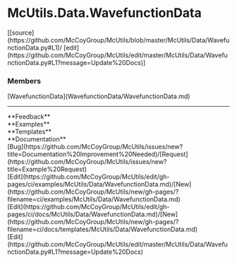 # <a id="McUtils.Data.WavefunctionData">McUtils.Data.WavefunctionData</a> 
<div class="docs-source-link" markdown="1">
[[source](https://github.com/McCoyGroup/McUtils/blob/master/McUtils/Data/WavefunctionData.py#L1)/
[edit](https://github.com/McCoyGroup/McUtils/edit/master/McUtils/Data/WavefunctionData.py#L1?message=Update%20Docs)]
</div>
    


### Members
<div class="container alert alert-secondary bg-light">
  <div class="row">
   <div class="col" markdown="1">
[WavefunctionData](WavefunctionData/WavefunctionData.md)   
</div>
   <div class="col" markdown="1">
   
</div>
   <div class="col" markdown="1">
   
</div>
</div>
</div>













---


<div markdown="1" class="text-secondary">
<div class="container">
  <div class="row">
   <div class="col" markdown="1">
**Feedback**   
</div>
   <div class="col" markdown="1">
**Examples**   
</div>
   <div class="col" markdown="1">
**Templates**   
</div>
   <div class="col" markdown="1">
**Documentation**   
</div>
   <div class="col" markdown="1">
   
</div>
   <div class="col" markdown="1">
   
</div>
   <div class="col" markdown="1">
   
</div>
</div>
  <div class="row">
   <div class="col" markdown="1">
[Bug](https://github.com/McCoyGroup/McUtils/issues/new?title=Documentation%20Improvement%20Needed)/[Request](https://github.com/McCoyGroup/McUtils/issues/new?title=Example%20Request)   
</div>
   <div class="col" markdown="1">
[Edit](https://github.com/McCoyGroup/McUtils/edit/gh-pages/ci/examples/McUtils/Data/WavefunctionData.md)/[New](https://github.com/McCoyGroup/McUtils/new/gh-pages/?filename=ci/examples/McUtils/Data/WavefunctionData.md)   
</div>
   <div class="col" markdown="1">
[Edit](https://github.com/McCoyGroup/McUtils/edit/gh-pages/ci/docs/McUtils/Data/WavefunctionData.md)/[New](https://github.com/McCoyGroup/McUtils/new/gh-pages/?filename=ci/docs/templates/McUtils/Data/WavefunctionData.md)   
</div>
   <div class="col" markdown="1">
[Edit](https://github.com/McCoyGroup/McUtils/edit/master/McUtils/Data/WavefunctionData.py#L1?message=Update%20Docs)   
</div>
   <div class="col" markdown="1">
   
</div>
   <div class="col" markdown="1">
   
</div>
   <div class="col" markdown="1">
   
</div>
</div>
</div>
</div>